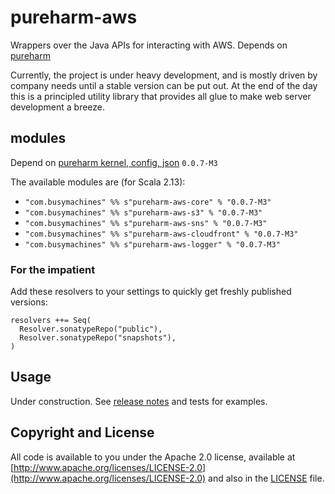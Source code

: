 # pureharm-aws

Wrappers over the Java APIs for interacting with AWS. Depends on [pureharm](https://github.com/busymachines/pureharm)

Currently, the project is under heavy development, and is mostly driven by company needs until a stable version can be
put out. At the end of the day this is a principled utility library that provides all glue to make web server
development a breeze.

## modules

Depend on [pureharm kernel, config, json](https://github.com/busymachines/pureharm/releases) `0.0.7-M3`

The available modules are (for Scala 2.13):

- `"com.busymachines" %% s"pureharm-aws-core" % "0.0.7-M3"`
- `"com.busymachines" %% s"pureharm-aws-s3" % "0.0.7-M3"`
- `"com.busymachines" %% s"pureharm-aws-sns" % "0.0.7-M3"`
- `"com.busymachines" %% s"pureharm-aws-cloudfront" % "0.0.7-M3"`
- `"com.busymachines" %% s"pureharm-aws-logger" % "0.0.7-M3"`

### For the impatient

Add these resolvers to your settings to quickly get freshly published versions:

```
resolvers ++= Seq(
  Resolver.sonatypeRepo("public"),
  Resolver.sonatypeRepo("snapshots"),
)
```

## Usage

Under construction. See [release notes](https://github.com/busymachines/pureharm-aws/releases) and tests for examples.

## Copyright and License

All code is available to you under the Apache 2.0 license, available
at [http://www.apache.org/licenses/LICENSE-2.0](http://www.apache.org/licenses/LICENSE-2.0) and also in
the [LICENSE](./LICENSE) file.
